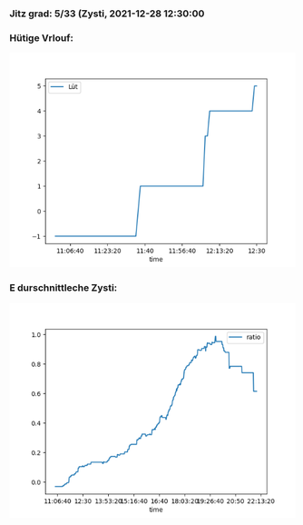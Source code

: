 ### Jitz grad: 5/33 (Zysti, 2021-12-28 12:30:00

### Hütige Vrlouf:
![Graph](Today.png)

### E durschnittleche Zysti:
![Graph](Zysti.png)